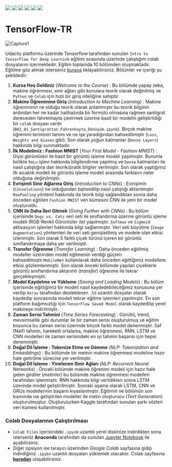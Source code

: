 ![](https://img.shields.io/badge/Python-3776AB?style=for-the-badge&logo=python&logoColor=white)
![](https://img.shields.io/badge/TensorFlow-FF6F00?style=for-the-badge&logo=TensorFlow&logoColor=white)
![](https://img.shields.io/badge/Keras-D00000?style=for-the-badge&logo=Keras&logoColor=white)
![](https://img.shields.io/badge/Numpy-777BB4?style=for-the-badge&logo=numpy&logoColor=white)
![](https://img.shields.io/badge/Pandas-2C2D72?style=for-the-badge&logo=pandas&logoColor=white)
![](https://img.shields.io/badge/Colab-F9AB00?style=for-the-badge&logo=googlecolab&color=525252)


# TensorFlow-TR
![Capture1](https://user-images.githubusercontent.com/54971670/127469293-869b2ae8-e12f-47f4-81af-050421f1582b.PNG)

Udacity platformu üzerinde Tensorflow tarafından sunulan `Intro to TensorFlow for Deep Learninh` eğitimi sırasında üzerinde çalıştığım colab dosyalarını içermektedir.
Eğitim toplamda 10 bölümden oluşmaktadır. Eğitime göz atmak isterseniz [buraya](https://www.udacity.com/course/intro-to-tensorflow-for-deep-learning--ud187) tıklayabilirsiniz. Bölümler ve içeriği şu şekildedir:

1. **Kursa Hoş Geldiniz** (*Welcome to the Course*) : Bu bölümde yapay zeka, makine öğrenmesi, sinir ağları gibi konulara teorik olarak değinilmiş ve `Python` ve `Colab` için hızlı bir giriş niteliğine sahiptir.
2. **Makine Öğrenimine Giriş** (*Introduction to Machine Learning*) : Makine öğreniminin ne olduğu teorik olarak anlatılmıştır bu teorik bilginin ardından her ne kadar halihazırda bir formülü olmasına rağmen santigrat dereceden fahrenhayta çevirmek üzerine basit bir modelin geliştirildiği bir `colab` dosyası vardır (`B02_01_Santigrattan_Fahrenhayta_Dönüşüm.ipynb`). Birçok makine öğrenimi teriminin tanımı ve ne işe yaradığından bahsedilmiştir (`Loss`, `Weights and biases` gibi). Son olarak yoğun katmanlar (`Dense Layers`) hakkında bilgi sunmaktadır.
3. **İlk Modelimiz : Fashion MNIST** (*Your First Model - Fashion MNIST*) : Giysi görüntüleri ile basit bir görüntü işleme modeli yapılmıştır. Bununla birlikte `ReLu` işlevi hakkında bilgilendirme yapılmış ve `Dense` katmanları ile nasıl çalıştığına dair teorik/pratik bilgiler verilmiştir. Son olarak yaptığımız ilk sıcaklık modeli ile görüntü işleme modeli arasında farkların neler olduğuna değinilmiştir.
4. **Evrişimli Sinir Ağlarına Giriş** (*Introduction to CNNs*) : Evirişimin (`Convolutions`) ne olduğundan bahsedilip nasıl çalıştığı aktarılmıştır. `MaxPooling` yöntemi hakkında da teorik bilgi sağlandıktan sonra daha önceden eğitilen `Fashion MNIST` veri kümesini CNN ile yeni bir model oluşturuldu.
5. **CNN ile Daha İleri Gitmek** (*Going Further with CNNs*) : Bu bölüm içerisinde `Dogs vs. Cats` veri seti ile sınıflandırma üzerine görüntü işleme modeli (RGB-Renkli Görüntüler ile) yapılmıştır. `Softmax` ve `Sigmoid` aktivasyon işlevleri hakkında bilgi sağlanmıştır. Veri seti büyütme (`Image Augmentation`) yöntemleri ile veri seti genişletilmiş ve modele olan etkisi izlenmiştir. Son olarak 5 farklı çiçek türünü içeren bir görüntü sınıflandırmaya daha yer verilmiştir.
6. **Transfer Öğrenme** (*Transfer Learning*) : Daha önceden eğitilmiş modeller üzerinden model eğitmenin verdiği güçten bahsedilmiştir.`MobileNet` kullanılarak daha önceden eğittiğimiz modellere etkisi gözlemlenmiştir. Son olarak önceki bölümde yapılan çiçeklerle görüntü sınıflandırma aktarımlı (*transfer*) öğrenme ile tekrar gerçekleşmiştir.
7. **Model Kaydetme ve Yükleme** (*Saving and Loading Models*) : Bu bölüm içerisinde eğittiğimiz bir modeli nasıl kaydedebileceğimiz konusuna yer verilip `Keras` tarafından desteklenen `.h5` uzantılı dosyalar olarak kaydedip sonrasında modeli tekrar eğitme işlemleri yapılmıştır. En son platform bağımsızlığı için `TensorFlow Saved Model`  olarak kaydedilip yerel makineye indirilmiştir.
8. **Zaman Serisi Tahmini** (*Time Series Forecasting*) : Gürültü, trend, mevsimsellik gibi durumlar ile bir zaman serisi oluşturulmuş ve eğitim boyunca bu zaman serisi üzerinde birçok farklı model denenmiştir. Saf (Naif) tahmin, hareketli ortalama, makine öğrenmesi, RNN, LSTM ve CNN modelleri ile zaman serisindeki en iyi tahmin başarısı için hepsi denenmiştir.
9. **Doğal Dil İşleme : Tokenize Etme ve Gömme** (*NLP: Tokenization and Embeddings*) : Bu bölümde bir metnin makine öğrenmesi modeline hazır hale getirilme sürecine yer verilmiştir.
10. **Doğal Dil İşleme : Yinelenen Sinir Ağları** (*NLP: Recurrent Neural Networks*) : Önceki bölümde makine öğrenimi modeli için hazır hale gelen girdiler (*metinler*) bu bölümde makine öğrenmesi modelleri tarafından işlenmiştir. RNN hakkında bilgi verildikten sonra LSTM üzerinde model geliştirilmiştir. Sonraki aşama olarak LSTM, CNN ve GRUs modellerinin başarılı kıyaslanmıştır. Eğitimin ve bölümün son kısmında ise geliştirilen modeller ile metin oluşturucu (*Text Generation*) oluşturulmuştur. Oluşturulurken Kaggle tarafından sunulan şarkı sözleri veri kümesi kullanılmıştır.

### Colab Dosyalarının Çalıştırılması
- `Colab Files` içerisindeki `.ipynb` uzantılı yerel diskinize indirdikten sona isterseniz **Anaconda** tarafından da sunulan [Jupyter Notebook](https://jupyter.org/) ile açabilirsiniz.
- Diğer opsiyon ise tarayıcı üzerinden *Google Colab* sayfasına gidip indirdiğiniz `.ipybn` uzantılı dosyaları yüklemek olacaktır. Colab sayfasına [**buradan**](https://colab.research.google.com/notebooks/intro.ipynb#recent=true) ulaşabilirsiniz.

